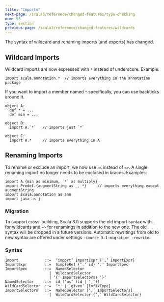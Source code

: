 ```yaml
---
title: "Imports"
next-page: /scala3/reference/changed-features/type-checking
num: 56
type: section
previous-page: /scala3/reference/changed-features/wildcards
---
```


<!-- THIS FILE HAS BEEN GENERATED BY SCALADOC PREPROCESSOR. NOTE THAT ANY CHANGES TO THIS FILE CAN BE OVERRIDEN IN THE FUTURE -->

The syntax of wildcard and renaming imports (and exports) has changed.

## Wildcard Imports

Wildcard imports are now expressed with `*` instead of underscore. Example:

<div class="snippet" ><div class="buttons"></div><pre><code class="language-scala"><span id="0" class="" >import scala.annotation.*  // imports everything in the annotation package
</span></code></pre></div>

If you want to import a member named `*` specifically, you can use backticks around it.

<div class="snippet" ><div class="buttons"></div><pre><code class="language-scala"><span id="0" class="" >object A:
</span><span id="1" class="" >  def * = ...
</span><span id="2" class="" >  def min = ...
</span><span id="3" class="" >
</span><span id="4" class="" >object B:
</span><span id="5" class="" >  import A.`*`   // imports just `*`
</span><span id="6" class="" >
</span><span id="7" class="" >object C:
</span><span id="8" class="" >  import A.*     // imports everything in A
</span></code></pre></div>

## Renaming Imports

To rename or exclude an import, we now use `as` instead of `=>`. A single renaming import no longer needs to be enclosed in braces. Examples:

<div class="snippet" ><div class="buttons"></div><pre><code class="language-scala"><span id="0" class="" >import A.{min as minimum, `*` as multiply}
</span><span id="1" class="" >import Predef.{augmentString as _, *}     // imports everything except augmentString
</span><span id="2" class="" >import scala.annotation as ann
</span><span id="3" class="" >import java as j
</span></code></pre></div>

### Migration

To support cross-building, Scala 3.0 supports the old import syntax with `_` for wildcards and `=>` for renamings in addition to the new one. The old syntax
will be dropped in a future versions. Automatic rewritings from old to new syntax
are offered under settings `-source 3.1-migration -rewrite`.

### Syntax

```
Import            ::=  ‘import’ ImportExpr {‘,’ ImportExpr}
ImportExpr        ::=  SimpleRef {‘.’ id} ‘.’ ImportSpec
ImportSpec        ::=  NamedSelector
                    |  WildcardSelector
                    | ‘{’ ImportSelectors) ‘}’
NamedSelector     ::=  id [‘as’ (id | ‘_’)]
WildCardSelector  ::=  ‘*' | ‘given’ [InfixType]
ImportSelectors   ::=  NamedSelector [‘,’ ImportSelectors]
                    |  WildCardSelector {‘,’ WildCardSelector}
```

